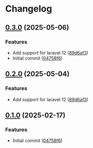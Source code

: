 # Changelog

## [0.3.0](https://github.com/ymirapp/laravel-bridge/compare/v0.2.0...v0.3.0) (2025-05-06)


### Features

* Add support for laravel 12 ([89d6af3](https://github.com/ymirapp/laravel-bridge/commit/89d6af3eb5fa4d86f0b2086d0624a5b301c49f61))
* Initial commit ([04758f6](https://github.com/ymirapp/laravel-bridge/commit/04758f6b98beca76ee159dab6d0c596ae5b48e9a))

## [0.2.0](https://github.com/ymirapp/laravel-bridge/compare/v0.1.0...v0.2.0) (2025-05-04)


### Features

* Add support for laravel 12 ([89d6af3](https://github.com/ymirapp/laravel-bridge/commit/89d6af3eb5fa4d86f0b2086d0624a5b301c49f61))

## [0.1.0](https://github.com/ymirapp/laravel-bridge/compare/04758f6b98beca76ee159dab6d0c596ae5b48e9a...v0.1.0) (2025-02-17)


### Features

* Initial commit ([04758f6](https://github.com/ymirapp/laravel-bridge/commit/04758f6b98beca76ee159dab6d0c596ae5b48e9a))
